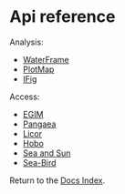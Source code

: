 # Api reference

Analysis:

* [WaterFrame](waterframe/index_waterframe.md)
* [PlotMap](plotmap/index_plotmap.md)
* [IFig](ifig/index_ifig.md)

Access:

* [EGIM](access/egim/index_egim.md)
* [Pangaea](access/pangeaa/index_pangaea.md)
* [Licor](access/licor/index_licor.md)
* [Hobo](access/hobo/index_hobo.md)
* [Sea and Sun](access/seaandsun/index_seaandsun.md)
* [Sea-Bird](access/seabird/index_seabird.md)

Return to the [Docs Index](../index_docs.md).

